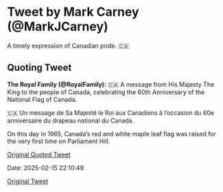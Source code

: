# Tweet by Mark Carney (@MarkJCarney)

A timely expression of Canadian pride. 🇨🇦

## Quoting Tweet

**The Royal Family (@RoyalFamily):** 🇨🇦 A message from His Majesty The King to the people of Canada, celebrating the 60th Anniversary of the National Flag of Canada.

🇨🇦 Un message de Sa Majesté le Roi aux Canadiens à l’occasion du 60e anniversaire du drapeau national du Canada.

On this day in 1965, Canada’s red and white maple leaf flag was raised for the very first time on Parliament Hill.

[Original Quoted Tweet](https://x.com/RoyalFamily/status/1890763099721892102)

Date: 2025-02-15 22:10:49

[Original Tweet](https://x.com/MarkJCarney/status/1890886509072470443)
